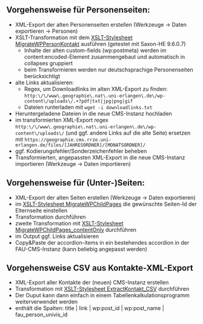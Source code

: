 ## Vorgehensweise für Personenseiten:
- XML-Export der alten Personenseiten erstellen (Werkzeuge -> Daten exportieren -> Personen)
- XSLT-Transformation mit dem [XSLT-Stylesheet MigrateWPPersonKontakt](MigrateWPPersonKontakt.xsl) ausführen (getestet mit Saxon-HE 9.6.0.7)
  - Inhalte der alten custom-fields (wp:postmeta) werden im content:encoded-Element zusammengebaut und automatisch in collapses gruppiert
  - beim Transformieren werden nur deutschsprachige Personenseiten berücksichtigt
- alte Links aktualisieren:
  - Regex, um Downloadlinks im alten XML-Export zu finden: `http:\/\/www\.geographie\.nat\.uni-erlangen\.de\/wp-content\/uploads\/.+?pdf|txt|jpg|png|gif`
  - Dateien runterladen mit `wget -i downloadlinks.txt`
- Heruntergeladene Dateien in die neue CMS-Instanz hochladen
- im transformierten XML-Export regex `http:\/\/www\.geographie\.nat\.uni-erlangen\.de\/wp-content\/uploads\/` (und ggf. andere Links auf die alte Seite) ersetzen mit `https://geographie.cms.rrze.uni-erlangen.de/files/[JAHRESORDNER]/[MONATSORDNER]/`
- ggf. Kodierungsfehler/Sonderzeichenfehler beheben
- Transformierten, angepassten XML-Export in die neue CMS-Instanz importieren (Werkzeuge -> Daten importieren)

## Vorgehensweise für (Unter-)Seiten:
- XML-Export der alten Seiten erstellen (Werkzeuge -> Daten exportieren)
- im [XSLT-Stylesheet MigrateWPChildPages](MigrateWPChildPages.xsl) die gewünschte Seiten-Id der Elternseite einstellen
- Transformation durchführen
- zweite Transformation mit [XSLT-Stylesheet MigrateWPChildPages_contentOnly](MigrateWPChildPages_contentOnly.xsl) durchführen
- im Output ggf. Links aktualisieren
- Copy&Paste der accordion-items in ein bestehendes accordion in der FAU-CMS-Instanz (kann beliebig angepasst werden)

## Vorgehensweise CSV aus Kontakte-XML-Export
- XML-Export aller Kontakte der (neuen) CMS-Instanz erstellen
- Transformation mit [XSLT-Stylesheet ExtractKontakt_CSV](ExtractKontakt_CSV.xsl) durchführen
- Der Ouput kann dann einfach in einem Tabellenkalkulationsprogramm weiterverwendet werden
- enthält die Spalten: title | link | wp:post_id | wp:post_name | fau_person_univis_id
